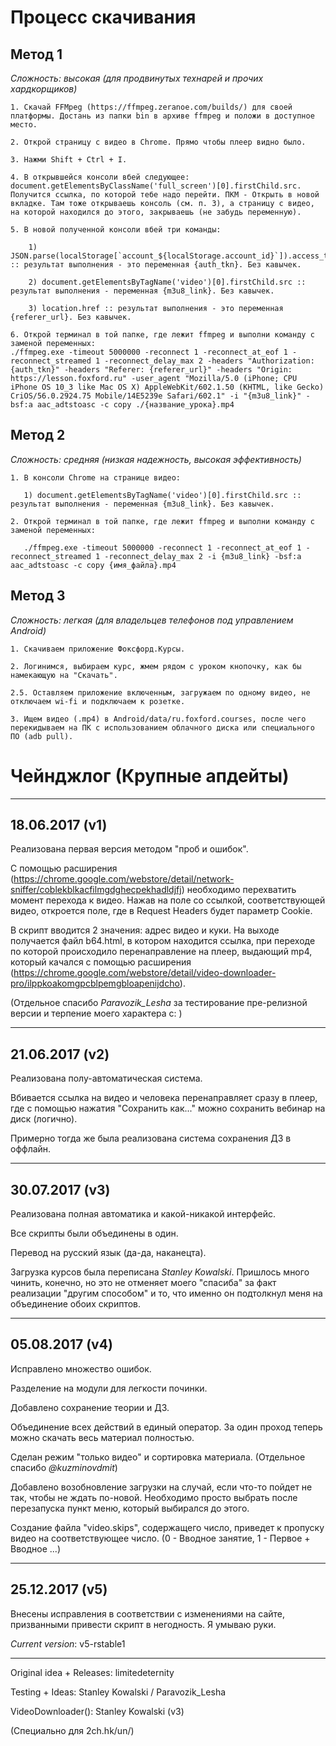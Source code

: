 
  Процесс скачивания
====================

Метод 1
--------

*Сложность: высокая (для продвинутых технарей и прочих хардкорщиков)*

    1. Скачай FFMpeg (https://ffmpeg.zeranoe.com/builds/) для своей платформы. Достань из папки bin в архиве ffmpeg и положи в доступное место.

    2. Открой страницу с видео в Chrome. Прямо чтобы плеер видно было.

    3. Нажми Shift + Ctrl + I.

    4. В открывшейся консоли вбей следующее: document.getElementsByClassName('full_screen')[0].firstChild.src. Получится ссылка, по которой тебе надо перейти. ПКМ - Открыть в новой вкладке. Там тоже открываешь консоль (см. п. 3), а страницу с видео, на которой находился до этого, закрываешь (не забудь переменную).
    
    5. В новой полученной консоли вбей три команды:
    
        1) JSON.parse(localStorage[`account_${localStorage.account_id}`]).access_token :: результат выполнения - это переменная {auth_tkn}. Без кавычек.
        
        2) document.getElementsByTagName('video')[0].firstChild.src :: результат выполнения - переменная {m3u8_link}. Без кавычек.
        
        3) location.href :: результат выполнения - это переменная {referer_url}. Без кавычек.
    
    6. Открой терминал в той папке, где лежит ffmpeg и выполни команду c заменой переменных:
    ./ffmpeg.exe -timeout 5000000 -reconnect 1 -reconnect_at_eof 1 -reconnect_streamed 1 -reconnect_delay_max 2 -headers "Authorization: {auth_tkn}" -headers "Referer: {referer_url}" -headers "Origin: https://lesson.foxford.ru" -user_agent "Mozilla/5.0 (iPhone; CPU iPhone OS 10_3 like Mac OS X) AppleWebKit/602.1.50 (KHTML, like Gecko) CriOS/56.0.2924.75 Mobile/14E5239e Safari/602.1" -i "{m3u8_link}" -bsf:a aac_adtstoasc -c copy ./{название_урока}.mp4
    
Метод 2
--------------------

*Сложность: средняя (низкая надежность, высокая эффективность)*

    1. В консоли Chrome на странице видео:
       
       1) document.getElementsByTagName('video')[0].firstChild.src :: результат выполнения - переменная {m3u8_link}. Без кавычек.
    
    2. Открой терминал в той папке, где лежит ffmpeg и выполни команду c заменой переменных:
       
       ./ffmpeg.exe -timeout 5000000 -reconnect 1 -reconnect_at_eof 1 -reconnect_streamed 1 -reconnect_delay_max 2 -i {m3u8_link} -bsf:a aac_adtstoasc -c copy {имя_файла}.mp4

Метод 3
--------------------

*Сложность: легкая (для владельцев телефонов под управлением Android)*

    1. Скачиваем приложение Фоксфорд.Курсы.

    2. Логинимся, выбираем курс, жмем рядом с уроком кнопочку, как бы намекающую на "Скачать".
    
    2.5. Оставляем приложение включенным, загружаем по одному видео, не отключаем wi-fi и подключаем к розетке.

    3. Ищем видео (.mp4) в Android/data/ru.foxford.courses, после чего перекидываем на ПК с использованием облачного диска или специального ПО (adb pull).

Чейнджлог (Крупные апдейты)
====================

---

18.06.2017 (v1)
---

Реализована первая версия методом "проб и ошибок".

С помощью расширения (https://chrome.google.com/webstore/detail/network-sniffer/coblekblkacfilmgdghecpekhadldjfj) необходимо перехватить момент перехода к видео. Нажав на поле со ссылкой, соответствующей видео, откроется поле, где в Request Headers будет параметр Cookie. 

В скрипт вводится 2 значения: адрес видео и куки. На выходе получается файл b64.html, в котором находится ссылка, при переходе по которой происходило перенаправление на плеер, выдающий mp4, который качался с помощью расширения (https://chrome.google.com/webstore/detail/video-downloader-pro/ilppkoakomgpcblpemgbloapenijdcho).

(Отдельное спасибо *Paravozik_Lesha* за тестирование пре-релизной версии и терпение моего характера c: )

---

21.06.2017 (v2)
---

Реализована полу-автоматическая система.

Вбивается ссылка на видео и человека перенаправляет сразу в плеер, где с помощью нажатия "Сохранить как..." можно сохранить вебинар на диск (логично). 

Примерно тогда же была реализована система сохранения ДЗ в оффлайн.

---

30.07.2017 (v3)
---

Реализована полная автоматика и какой-никакой интерфейс.

Все скрипты были объединены в один.

Перевод на русский язык (да-да, наканецта).

Загрузка курсов была переписана *Stanley Kowalski*. Пришлось много чинить, конечно, но это не отменяет моего "спасиба" за факт реализации "другим способом" и то, что именно он подтолкнул меня на объединение обоих скриптов.

---

05.08.2017 (v4)
---

Исправлено множество ошибок.

Разделение на модули для легкости починки.

Добавлено сохранение теории и ДЗ.

Объединение всех действий в единый оператор. За один проход теперь можно скачать весь материал полностью.

Сделан режим "только видео" и сортировка материала. (Отдельное спасибо *@kuzminovdmit*)

Добавлено возобновление загрузки на случай, если что-то пойдет не так, чтобы не ждать по-новой. Необходимо просто выбрать после перезапуска пункт меню, который выбирался до этого.

Создание файла "video.skips", содержащего число, приведет к пропуску видео на соответствующее число. (0 - Вводное занятие, 1 - Первое + Вводное ...)

--------

25.12.2017 (v5)
---

Внесены исправления в соответствии с изменениями на сайте, призванными привести скрипт в негодность. Я умываю руки.

*Current version*: v5-rstable1

--------

Original idea + Releases: limitedeternity

Testing + Ideas: Stanley Kowalski / Paravozik_Lesha

VideoDownloader(): Stanley Kowalski (v3)

(Специально для 2ch.hk/un/)
